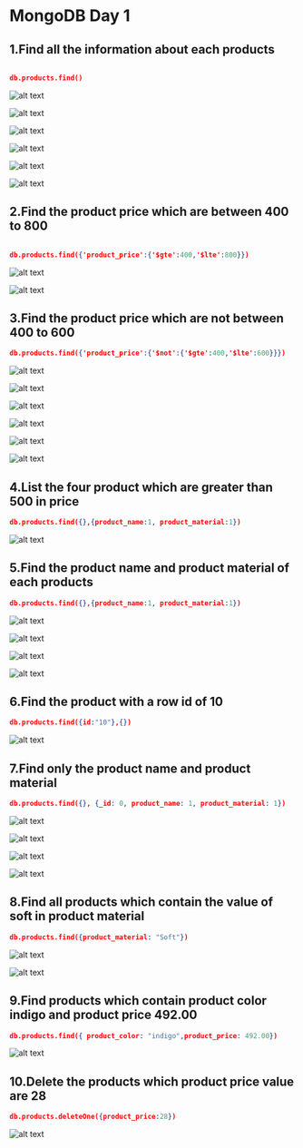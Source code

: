 # MongoDB Day 1

## 1.Find all the information about each products

```json

db.products.find()

```

![alt text](image.png)

![alt text](image-1.png)

![alt text](image-2.png)

![alt text](image-3.png)

![alt text](image-4.png)

![alt text](image-5.png)

## 2.Find the product price which are between 400 to 800

```json

db.products.find({'product_price':{'$gte':400,'$lte':800}})

```

![alt text](image-6.png)

![alt text](image-7.png)

## 3.Find the product price which are not between 400 to 600

```json
db.products.find({'product_price':{'$not':{'$gte':400,'$lte':600}}})
```

![alt text](image-8.png)

![alt text](image-9.png)

![alt text](image-10.png)

![alt text](image-11.png)

![alt text](image-12.png)

![alt text](image-13.png)

## 4.List the four product which are greater than 500 in price

```json
db.products.find({},{product_name:1, product_material:1})

```

![alt text](image-14.png)

## 5.Find the product name and product material of each products

```json
db.products.find({},{product_name:1, product_material:1})
```

![alt text](image-20.png)

![alt text](image-21.png)

![alt text](image-22.png)

![alt text](image-23.png)

## 6.Find the product with a row id of 10

```json
db.products.find({id:"10"},{})
```

![alt text](image-19.png)

## 7.Find only the product name and product material

```json
db.products.find({}, {_id: 0, product_name: 1, product_material: 1})

```

![alt text](image-15.png)

![alt text](image-16.png)

![alt text](image-17.png)

![alt text](image-18.png)

## 8.Find all products which contain the value of soft in product material

```json
db.products.find({product_material: "Soft"})
```

![alt text](image-24.png)

![alt text](image-25.png)

## 9.Find products which contain product color indigo and product price 492.00

```json
db.products.find({ product_color: "indigo",product_price: 492.00})

```

![alt text](image-26.png)

## 10.Delete the products which product price value are 28

```json
db.products.deleteOne({product_price:28})
```

![alt text](image-27.png)
